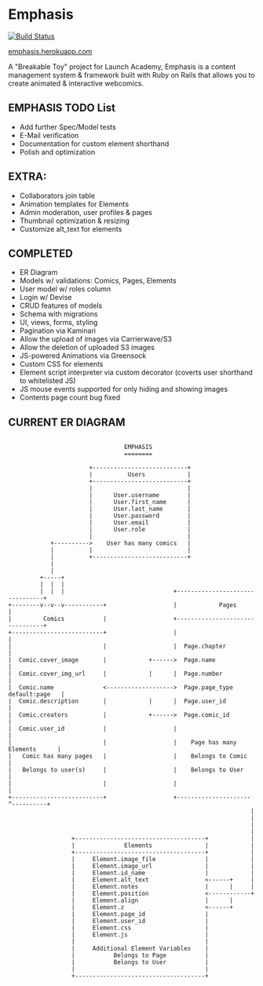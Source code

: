 Emphasis
========

[![Build Status](https://travis-ci.org/alacritythief/Emphasis.svg?branch=master)](https://travis-ci.org/alacritythief/Emphasis)

[emphasis.herokuapp.com](https://emphasis.herokuapp.com/)

A "Breakable Toy" project for Launch Academy, Emphasis is a content management system & framework built with Ruby on Rails that allows you to create animated & interactive webcomics.

EMPHASIS TODO List
------------------

* Add further Spec/Model tests
* E-Mail verification
* Documentation for custom element shorthand
* Polish and optimization


EXTRA:
------

* Collaborators join table
* Animation templates for Elements
* Admin moderation, user profiles & pages
* Thumbnail optimization & resizing
* Customize alt_text for elements


COMPLETED
---------

* ER Diagram
* Models w/ validations: Comics, Pages, Elements
* User model w/ roles column
* Login w/ Devise
* CRUD features of models
* Schema with migrations
* UI, views, forms, styling
* Pagination via Kaminari
* Allow the upload of images via Carrierwave/S3
* Allow the deletion of uploaded S3 images
* JS-powered Animations via Greensock
* Custom CSS for elements
* Element script interpreter via custom decorator (coverts user shorthand to whitelisted JS)
* JS mouse events supported for only hiding and showing images
* Contents page count bug fixed


CURRENT ER DIAGRAM
------------------

```

                                 EMPHASIS
                                 ========

                       +---------------------------+
                       |          Users            |
                       +---------------------------+
                       |                           |
                       |      User.username        |
                       |      User.first_name      |
                       |      User.last_name       |
                       |      User.password        |
                       |      User.email           |
                       |      User.role            |
                       |                           |
            +---------->    User has many comics   |
            |          |                           |
            |          +---------------------------+
            |
            |
         +-----+
         |  |  |
         |  |  |                               +--------------------------------+
+--------v--v--v-----------+                   |            Pages               |
|         Comics           |                   +--------------------------------+
+--------------------------+                   |                                |
|                          |                   |  Page.chapter                  |
|  Comic.cover_image       |            +------>  Page.name                     |
|  Comic.cover_img_url     |            |      |  Page.number                   |
|  Comic.name              <------------------->  Page.page_type default:page   |
|  Comic.description       |            |      |  Page.user_id                  |
|  Comic.creators          |            +------>  Page.comic_id                 |
|  Comic.user_id           |                   |                                |
|                          |                   |    Page has many Elements      |
|   Comic has many pages   |                   |    Belongs to Comic            |
|   Belongs to user(s)     |                   |    Belongs to User             |
|                          |                   |                                |
+--------------------------+                   +---------------------^----------+
                                                                     |
                                                                     |
                                                                     |
                                                                     |
                  +-------------------------------------+            |
                  |              Elements               |            |
                  +-------------------------------------+            |
                  |     Element.image_file              |            |
                  |     Element.image_url               |            |
                  |     Element.id_name                 |            |
                  |     Element.alt_text                <------+     |
                  |     Element.notes                   |      |     |
                  |     Element.position                <------------+
                  |     Element.align                   |      |
                  |     Element.z                       <------+
                  |     Element.page_id                 |
                  |     Element.user_id                 |
                  |     Element.css                     |
                  |     Element.js                      |
                  |                                     |
                  |     Additional Element Variables    |
                  |           Belongs to Page           |
                  |           Belongs to User           |
                  |                                     |
                  +-------------------------------------+

```
